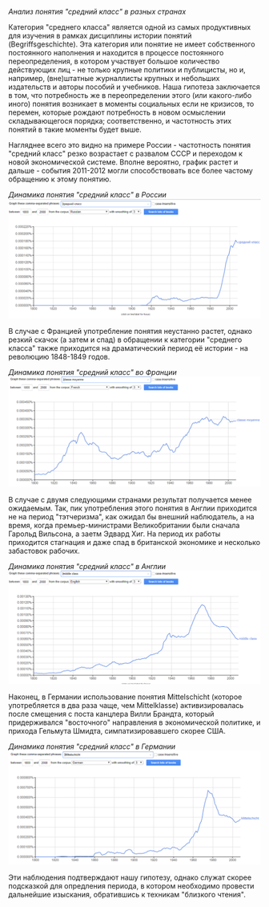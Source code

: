 *Анализ понятия "средний класс" в разных странах*

Категория "среднего класса" является одной из самых продуктивных для изучения в рамках дисциплины истории понятий (Begriffsgeschichte). Эта категория или понятие не имеет собственного постоянного наполнения и находится в процессе постоянного переопределения, в котором участвует большое количество действующих лиц - не только крупные политики и публицисты, но и, например, (вне)штатные журналлисты крупных и небольших издательств и авторы пособий и учебников. Наша гипотеза заключается в том, что потребность же в переопределении этого (или какого-либо иного) понятия возникает в моменты социальных если не кризисов, то перемен, которые рождают потребность в новом осмыслении складывающегося порядка; соответственно, и частотность этих понятий в такие моменты будет выше.

Нагляднее всего это видно на примере России - частотность понятия "средний класс" резко возрастает с развалом СССР и переходом к новой экономической системе. Вполне вероятно, график растет и дальше - события 2011-2012 могли способствовать все более частому обращению к этому понятию.

*Динамика понятия "средний класс" в России*
![Динамика понятия "средний класс" в России](https://github.com/WhyDalek93/DigitalHumanities/blob/master/%D0%A1%D1%80%D0%B5%D0%B4%D0%BD%D0%B8%D0%B9%20%D0%BA%D0%BB%D0%B0%D1%81%D1%81_%D0%A0%D0%BE%D1%81%D1%81%D0%B8%D1%8F.PNG)

В случае с Францией употребление понятия неустанно растет, однако резкий скачок (а затем и спад) в обращении к категории "среднего класса" также приходится на драматический период её истории - на революцию 1848-1849 годов.

*Динамика понятия "средний класс" во Франции*
![Динамика понятия "средний класс" во Франции](https://github.com/WhyDalek93/DigitalHumanities/blob/master/Classe%20moyenne_France.PNG)

В случае с двумя следующими странами результат получается менее ожидаемым. Так, пик употребления этого понятия в Англии приходится не на период "тэтчеризма", как ожидал бы внешний наблюдатель, а на время, когда премьер-министрами Великобритании были сначала Гарольд Вильсона, а заетм Эдвард Хиг. На период их работы приходится стагнация и даже спад в британской экономике и несколько забастовок рабочих. 

*Динамика понятия "средний класс" в Англии*
![Динамика понятия "средний класс" в Англии](https://github.com/WhyDalek93/DigitalHumanities/blob/master/Middle%20Class_England.PNG)

Наконец, в Германии использование понятия Mittelschicht (которое употребляется в два раза чаще, чем Mittelklasse) активизировалась после смещения с поста канцлера Вилли Брандта, который придерживался "восточного" направления в экономической политике, и прихода Гельмута Шмидта, симпатизировавшего скорее США.

*Динамика понятия "средний класс" в Германии*
![Динамика понятия "средний класс" в Германии](https://github.com/WhyDalek93/DigitalHumanities/blob/master/Mittelschicht_Germany.PNG)

Эти наблюдения подтверждают нашу гипотезу, однако служат скорее подсказкой для опредления периода, в котором необходимо провести дальнейшие изыскания, обратившись к техникам "близкого чтения".


      
